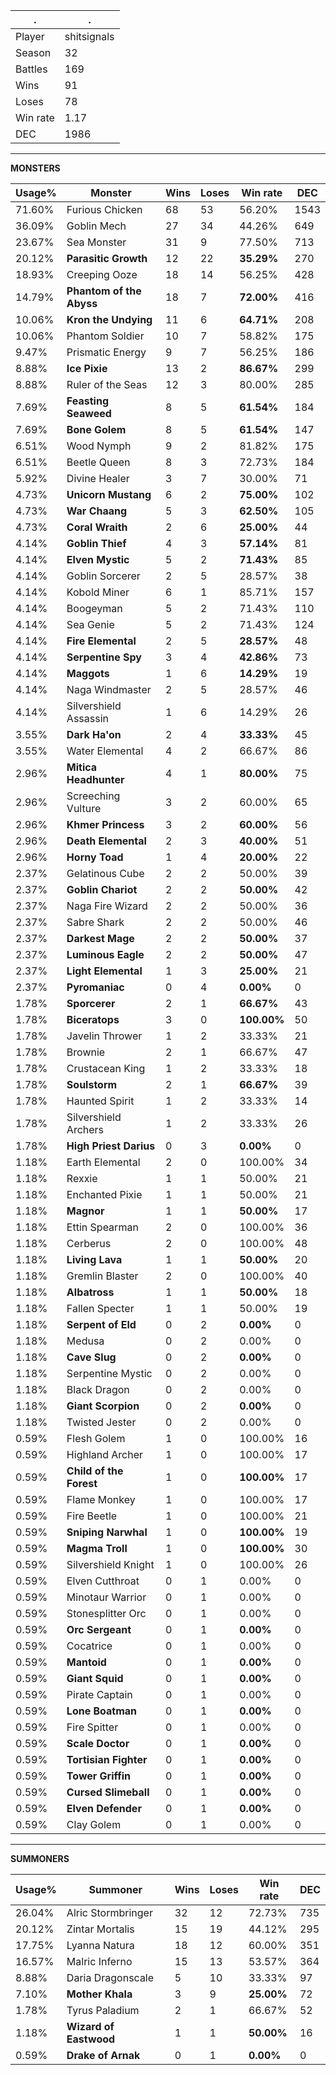 .|.
|-|-
Player|shitsignals
Season|32
Battles|169
Wins|91
Loses|78
Win rate|1.17
DEC|1986

---
**MONSTERS**

Usage%|Monster|Wins|Loses|Win rate|DEC|
-|-|-|-|-|-|
71.60%|Furious Chicken|68|53|56.20%|1543|
36.09%|Goblin Mech|27|34|44.26%|649|
23.67%|Sea Monster|31|9|77.50%|713|
20.12%|**Parasitic Growth**|12|22|**35.29%**|270|
18.93%|Creeping Ooze|18|14|56.25%|428|
14.79%|**Phantom of the Abyss**|18|7|**72.00%**|416|
10.06%|**Kron the Undying**|11|6|**64.71%**|208|
10.06%|Phantom Soldier|10|7|58.82%|175|
9.47%|Prismatic Energy|9|7|56.25%|186|
8.88%|**Ice Pixie**|13|2|**86.67%**|299|
8.88%|Ruler of the Seas|12|3|80.00%|285|
7.69%|**Feasting Seaweed**|8|5|**61.54%**|184|
7.69%|**Bone Golem**|8|5|**61.54%**|147|
6.51%|Wood Nymph|9|2|81.82%|175|
6.51%|Beetle Queen|8|3|72.73%|184|
5.92%|Divine Healer|3|7|30.00%|71|
4.73%|**Unicorn Mustang**|6|2|**75.00%**|102|
4.73%|**War Chaang**|5|3|**62.50%**|105|
4.73%|**Coral Wraith**|2|6|**25.00%**|44|
4.14%|**Goblin Thief**|4|3|**57.14%**|81|
4.14%|**Elven Mystic**|5|2|**71.43%**|85|
4.14%|Goblin Sorcerer|2|5|28.57%|38|
4.14%|Kobold Miner|6|1|85.71%|157|
4.14%|Boogeyman|5|2|71.43%|110|
4.14%|Sea Genie|5|2|71.43%|124|
4.14%|**Fire Elemental**|2|5|**28.57%**|48|
4.14%|**Serpentine Spy**|3|4|**42.86%**|73|
4.14%|**Maggots**|1|6|**14.29%**|19|
4.14%|Naga Windmaster|2|5|28.57%|46|
4.14%|Silvershield Assassin|1|6|14.29%|26|
3.55%|**Dark Ha'on**|2|4|**33.33%**|45|
3.55%|Water Elemental|4|2|66.67%|86|
2.96%|**Mitica Headhunter**|4|1|**80.00%**|75|
2.96%|Screeching Vulture|3|2|60.00%|65|
2.96%|**Khmer Princess**|3|2|**60.00%**|56|
2.96%|**Death Elemental**|2|3|**40.00%**|51|
2.96%|**Horny Toad**|1|4|**20.00%**|22|
2.37%|Gelatinous Cube|2|2|50.00%|39|
2.37%|**Goblin Chariot**|2|2|**50.00%**|42|
2.37%|Naga Fire Wizard|2|2|50.00%|36|
2.37%|Sabre Shark|2|2|50.00%|46|
2.37%|**Darkest Mage**|2|2|**50.00%**|37|
2.37%|**Luminous Eagle**|2|2|**50.00%**|47|
2.37%|**Light Elemental**|1|3|**25.00%**|21|
2.37%|**Pyromaniac**|0|4|**0.00%**|0|
1.78%|**Sporcerer**|2|1|**66.67%**|43|
1.78%|**Biceratops**|3|0|**100.00%**|50|
1.78%|Javelin Thrower|1|2|33.33%|21|
1.78%|Brownie|2|1|66.67%|47|
1.78%|Crustacean King|1|2|33.33%|18|
1.78%|**Soulstorm**|2|1|**66.67%**|39|
1.78%|Haunted Spirit|1|2|33.33%|14|
1.78%|Silvershield Archers|1|2|33.33%|26|
1.78%|**High Priest Darius**|0|3|**0.00%**|0|
1.18%|Earth Elemental|2|0|100.00%|34|
1.18%|Rexxie|1|1|50.00%|21|
1.18%|Enchanted Pixie|1|1|50.00%|21|
1.18%|**Magnor**|1|1|**50.00%**|17|
1.18%|Ettin Spearman|2|0|100.00%|36|
1.18%|Cerberus|2|0|100.00%|48|
1.18%|**Living Lava**|1|1|**50.00%**|20|
1.18%|Gremlin Blaster|2|0|100.00%|40|
1.18%|**Albatross**|1|1|**50.00%**|18|
1.18%|Fallen Specter|1|1|50.00%|19|
1.18%|**Serpent of Eld**|0|2|**0.00%**|0|
1.18%|Medusa|0|2|0.00%|0|
1.18%|**Cave Slug**|0|2|**0.00%**|0|
1.18%|Serpentine Mystic|0|2|0.00%|0|
1.18%|Black Dragon|0|2|0.00%|0|
1.18%|**Giant Scorpion**|0|2|**0.00%**|0|
1.18%|Twisted Jester|0|2|0.00%|0|
0.59%|Flesh Golem|1|0|100.00%|16|
0.59%|Highland Archer|1|0|100.00%|17|
0.59%|**Child of the Forest**|1|0|**100.00%**|17|
0.59%|Flame Monkey|1|0|100.00%|17|
0.59%|Fire Beetle|1|0|100.00%|21|
0.59%|**Sniping Narwhal**|1|0|**100.00%**|19|
0.59%|**Magma Troll**|1|0|**100.00%**|30|
0.59%|Silvershield Knight|1|0|100.00%|26|
0.59%|Elven Cutthroat|0|1|0.00%|0|
0.59%|Minotaur Warrior|0|1|0.00%|0|
0.59%|Stonesplitter Orc|0|1|0.00%|0|
0.59%|**Orc Sergeant**|0|1|**0.00%**|0|
0.59%|Cocatrice|0|1|0.00%|0|
0.59%|**Mantoid**|0|1|**0.00%**|0|
0.59%|**Giant Squid**|0|1|**0.00%**|0|
0.59%|Pirate Captain|0|1|0.00%|0|
0.59%|**Lone Boatman**|0|1|**0.00%**|0|
0.59%|Fire Spitter|0|1|0.00%|0|
0.59%|**Scale Doctor**|0|1|**0.00%**|0|
0.59%|**Tortisian Fighter**|0|1|**0.00%**|0|
0.59%|**Tower Griffin**|0|1|**0.00%**|0|
0.59%|**Cursed Slimeball**|0|1|**0.00%**|0|
0.59%|**Elven Defender**|0|1|**0.00%**|0|
0.59%|Clay Golem|0|1|0.00%|0|

---
**SUMMONERS**

Usage%|Summoner|Wins|Loses|Win rate|DEC|
-|-|-|-|-|-|
26.04%|Alric Stormbringer|32|12|72.73%|735|
20.12%|Zintar Mortalis|15|19|44.12%|295|
17.75%|Lyanna Natura|18|12|60.00%|351|
16.57%|Malric Inferno|15|13|53.57%|364|
8.88%|Daria Dragonscale|5|10|33.33%|97|
7.10%|**Mother Khala**|3|9|**25.00%**|72|
1.78%|Tyrus Paladium|2|1|66.67%|52|
1.18%|**Wizard of Eastwood**|1|1|**50.00%**|16|
0.59%|**Drake of Arnak**|0|1|**0.00%**|0|
